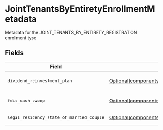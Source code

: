 # JointTenantsByEntiretyEnrollmentMetadata

Metadata for the JOINT_TENANTS_BY_ENTIRETY_REGISTRATION enrollment type


## Fields

| Field                                                                                                                                                                                                    | Type                                                                                                                                                                                                     | Required                                                                                                                                                                                                 | Description                                                                                                                                                                                              | Example                                                                                                                                                                                                  |
| -------------------------------------------------------------------------------------------------------------------------------------------------------------------------------------------------------- | -------------------------------------------------------------------------------------------------------------------------------------------------------------------------------------------------------- | -------------------------------------------------------------------------------------------------------------------------------------------------------------------------------------------------------- | -------------------------------------------------------------------------------------------------------------------------------------------------------------------------------------------------------- | -------------------------------------------------------------------------------------------------------------------------------------------------------------------------------------------------------- |
| `dividend_reinvestment_plan`                                                                                                                                                                             | [Optional[components.EnrollmentJointTenantsByEntiretyEnrollmentMetadataDividendReinvestmentPlan]](../../models/components/enrollmentjointtenantsbyentiretyenrollmentmetadatadividendreinvestmentplan.md) | :heavy_minus_sign:                                                                                                                                                                                       | Option to auto-enroll in Dividend Reinvestment; defaults to DIVIDEND_REINVESTMENT_ENROLL                                                                                                                 | DIVIDEND_REINVESTMENT_ENROLL                                                                                                                                                                             |
| `fdic_cash_sweep`                                                                                                                                                                                        | [Optional[components.EnrollmentJointTenantsByEntiretyEnrollmentMetadataFdicCashSweep]](../../models/components/enrollmentjointtenantsbyentiretyenrollmentmetadatafdiccashsweep.md)                       | :heavy_minus_sign:                                                                                                                                                                                       | Option to auto-enroll in FDIC cash sweep; defaults to FDIC_CASH_SWEEP_ENROLL                                                                                                                             | FDIC_CASH_SWEEP_ENROLL                                                                                                                                                                                   |
| `legal_residency_state_of_married_couple`                                                                                                                                                                | [Optional[components.EnrollmentLegalResidencyStateOfMarriedCouple]](../../models/components/enrollmentlegalresidencystateofmarriedcouple.md)                                                             | :heavy_minus_sign:                                                                                                                                                                                       | The legal residency state of a married couple                                                                                                                                                            | TX                                                                                                                                                                                                       |